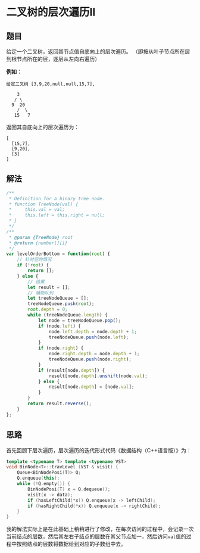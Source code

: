 # 二叉树的层次遍历II
## 题目
给定一个二叉树，返回其节点值自底向上的层次遍历。 （即按从叶子节点所在层到根节点所在的层，逐层从左向右遍历）

**例如：**
```
给定二叉树 [3,9,20,null,null,15,7],

    3
   / \
  9  20
    /  \
   15   7
```

返回其自底向上的层次遍历为：
```
[
  [15,7],
  [9,20],
  [3]
]
```

## 解法
```js
/**
 * Definition for a binary tree node.
 * function TreeNode(val) {
 *     this.val = val;
 *     this.left = this.right = null;
 * }
 */
/**
 * @param {TreeNode} root
 * @return {number[][]}
 */
var levelOrderBottom = function(root) {
    // 针对空的情况
    if (!root) {
        return [];
    } else {
        // 结果
        let result = [];
        // 辅助队列
        let treeNodeQueue = [];
        treeNodeQueue.push(root);
        root.depth = 0;
        while (treeNodeQueue.length) {
            let node = treeNodeQueue.pop();
            if (node.left) {
                node.left.depth = node.depth + 1;
                treeNodeQueue.push(node.left);
            }
            if (node.right) {
                node.right.depth = node.depth + 1;
                treeNodeQueue.push(node.right);
            }
            if (result[node.depth]) {
                result[node.depth].unshift(node.val);
            } else {
                result[node.depth] = [node.val];
            }
        }
        return result.reverse();
    }
};
```

## 思路
首先回顾下层次遍历，层次遍历的迭代形式代码《数据结构（C++语言版）》为：
```C++
template <typename T> template <typename VST>
void BinNode<T>::travLevel (VST & visit) {
    Queue<BinNodePosi(T)> Q;
    Q.enqueue(this);
    while (!Q.empty()) {
        BinNodePosi(T) x = Q.dequeue();
        visit(x -> data);
        if (hasLeftChild(*x)) Q.enqueue(x -> leftChild);
        if (hasRightChild(*x)) Q.enqueue(x -> rightChild);
    }
}
```

我的解法实际上是在此基础上稍稍进行了修改，在每次访问的过程中，会记录一次当前结点的层数，然后其左右子结点的层数在其父节点加一，然后访问``val``值的过程中按照结点的层数将数据给到对应的子数组中去。
